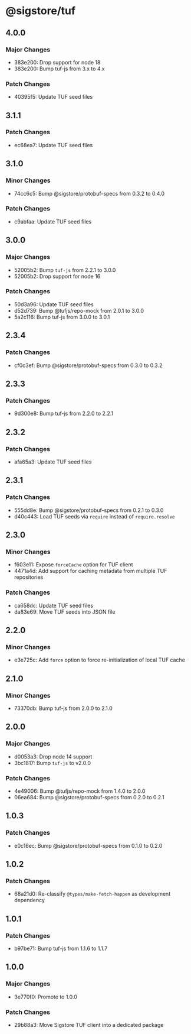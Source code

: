 # @sigstore/tuf

## 4.0.0

### Major Changes

- 383e200: Drop support for node 18
- 383e200: Bump tuf-js from 3.x to 4.x

### Patch Changes

- 40395f5: Update TUF seed files

## 3.1.1

### Patch Changes

- ec68ea7: Update TUF seed files

## 3.1.0

### Minor Changes

- 74cc6c5: Bump @sigstore/protobuf-specs from 0.3.2 to 0.4.0

### Patch Changes

- c9abfaa: Update TUF seed files

## 3.0.0

### Major Changes

- 52005b2: Bump `tuf-js` from 2.2.1 to 3.0.0
- 52005b2: Drop support for node 16

### Patch Changes

- 50d3a96: Update TUF seed files
- d52d739: Bump @tufjs/repo-mock from 2.0.1 to 3.0.0
- 5a2c116: Bump tuf-js from 3.0.0 to 3.0.1

## 2.3.4

### Patch Changes

- cf0c3ef: Bump @sigstore/protobuf-specs from 0.3.0 to 0.3.2

## 2.3.3

### Patch Changes

- 9d300e8: Bump tuf-js from 2.2.0 to 2.2.1

## 2.3.2

### Patch Changes

- afa65a3: Update TUF seed files

## 2.3.1

### Patch Changes

- 555dd8e: Bump @sigstore/protobuf-specs from 0.2.1 to 0.3.0
- d40c443: Load TUF seeds via `require` instead of `require.resolve`

## 2.3.0

### Minor Changes

- f603e11: Expose `forceCache` option for TUF client
- 4471a4d: Add support for caching metadata from multiple TUF repositories

### Patch Changes

- ca658dc: Update TUF seed files
- da83e69: Move TUF seeds into JSON file

## 2.2.0

### Minor Changes

- e3e725c: Add `force` option to force re-initialization of local TUF cache

## 2.1.0

### Minor Changes

- 73370db: Bump tuf-js from 2.0.0 to 2.1.0

## 2.0.0

### Major Changes

- d0053a3: Drop node 14 support
- 3bc1817: Bump `tuf-js` to v2.0.0

### Patch Changes

- 4e49006: Bump @tufjs/repo-mock from 1.4.0 to 2.0.0
- 06ea684: Bump @sigstore/protobuf-specs from 0.2.0 to 0.2.1

## 1.0.3

### Patch Changes

- e0c16ec: Bump @sigstore/protobuf-specs from 0.1.0 to 0.2.0

## 1.0.2

### Patch Changes

- 68a21d0: Re-classify `@types/make-fetch-happen` as development dependency

## 1.0.1

### Patch Changes

- b97be71: Bump tuf-js from 1.1.6 to 1.1.7

## 1.0.0

### Major Changes

- 3e770f0: Promote to 1.0.0

### Patch Changes

- 29b88a3: Move Sigstore TUF client into a dedicated package
